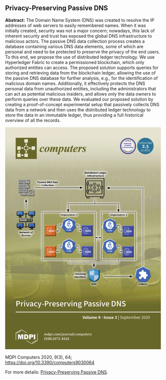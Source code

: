 ## Privacy-Preserving Passive DNS

**Abstract:** The Domain Name System (DNS) was created to resolve the IP addresses of web servers to easily remembered names. When it was initially created, security was not a major concern; nowadays, this lack of inherent security and trust has exposed the global DNS infrastructure to malicious actors. The passive DNS data collection process creates a database containing various DNS data elements, some of which are personal and need to be protected to preserve the privacy of the end users. To this end, we propose the use of distributed ledger technology. We use Hyperledger Fabric to create a permissioned blockchain, which only authorized entities can access. The proposed solution supports queries for storing and retrieving data from the blockchain ledger, allowing the use of the passive DNS database for further analysis, e.g., for the identification of malicious domain names. Additionally, it effectively protects the DNS personal data from unauthorized entities, including the administrators that can act as potential malicious insiders, and allows only the data owners to perform queries over these data. We evaluated our proposed solution by creating a proof-of-concept experimental setup that passively collects DNS data from a network and then uses the distributed ledger technology to store the data in an immutable ledger, thus providing a full historical overview of all the records.


<picture>
    <source type="images/webp" srcset="/images/PRESERVE_DNS_COVER.webp" />
    <source type="images/png" srcset="/images/PRESERVE_DNS_COVER.jpg" />
    <img class="z-depth-1" src="/images/PRESERVE_DNS_COVER.jpg" alt="Privacy-Preserving Passive DNS">
</picture>


MDPI Computers 2020, 9(3), 64; https://doi.org/10.3390/computers9030064

For more details: [Privacy-Preserving Passive DNS](https://www.mdpi.com/2073-431X/9/3/64).
